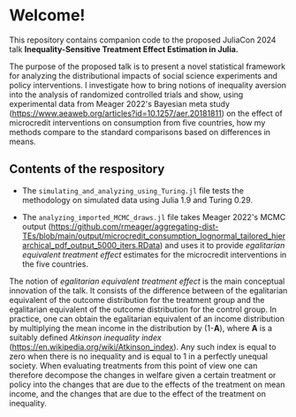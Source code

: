 # Welcome!

This repository contains companion code to the proposed JuliaCon 2024 talk **Inequality-Sensitive Treatment Effect Estimation in Julia.**

The purpose of the proposed talk is to present a novel statistical framework for analyzing the distributional impacts of social science experiments and policy interventions. I investigate how to bring notions of inequality aversion into the analysis of randomized controlled trials and show, using experimental data from Meager 2022's Bayesian meta study (https://www.aeaweb.org/articles?id=10.1257/aer.20181811) on the effect of microcredit interventions on consumption from five countries, how my methods compare to the standard comparisons based on differences in means.

## Contents of the respository
* The `simulating_and_analyzing_using_Turing.jl` file tests the methodology on simulated data using Julia 1.9 and Turing 0.29.

* The `analyzing_imported_MCMC_draws.jl` file takes Meager 2022's   MCMC output (https://github.com/rmeager/aggregating-dist-TEs/blob/main/output/microcredit_consumption_lognormal_tailored_hierarchical_pdf_output_5000_iters.RData) and uses it to provide *egalitarian equivalent treatment effect* estimates for the microcredit interventions in the five countries.

The notion of *egalitarian equivalent treatment effect* is the main conceptual innovation of the talk. It consists of the difference between of the egalitarian equivalent of the outcome distribution for the treatment group and the egalitarian equivalent of the outcome distribution for the control group.  In practice, one can obtain the egalitarian equivalent of an income distribution by multiplying the mean income in the distribution by (1-**A**), where **A** is a suitably defined *Atkinson inequality index* (https://en.wikipedia.org/wiki/Atkinson_index). Any such index is equal to zero when there is no inequality and is equal to 1 in a perfectly unequal society. When evaluating treatments from this point of view one can therefore decompose the changes in welfare given a certain treatment or policy into the changes that are due to the effects of the treatment on mean income, and the changes that are due to the effect of the treatment on inequality.


